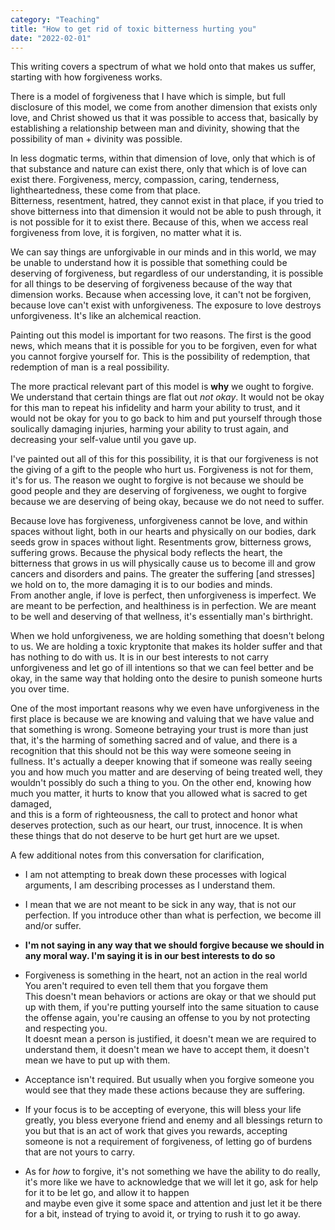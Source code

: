 ```yaml
---
category: "Teaching" 
title: "How to get rid of toxic bitterness hurting you"
date: "2022-02-01"
---
```


This writing covers a spectrum of what we hold onto that makes us suffer, starting with how forgiveness works. 

There is a model of forgiveness that I have which is simple, but full disclosure of this model, we come from another dimension that exists only love, and Christ showed us that it was possible to access that, basically by establishing a relationship between man and divinity, showing that the possibility of man + divinity was possible. 

In less dogmatic terms, within that dimension of love, only that which is of that substance and nature can exist there, only that which is of love can exist there. Forgiveness, mercy, compassion, caring, tenderness, lightheartedness, these come from that place.     
Bitterness, resentment, hatred, they cannot exist in that place, if you tried to shove bitterness into that dimension it would not be able to push through, it is not possible for it to exist there. Because of this, when we access real forgiveness from love, it is forgiven, no matter what it is.   

We can say things are unforgivable in our minds and in this world, we may be unable to understand how it is possible that something could be deserving of forgiveness, 
but regardless of our understanding, it is possible for all things to be deserving of forgiveness because of the way that dimension works. Because when accessing love, it can't not be forgiven, because love can't exist with unforgiveness. The exposure to love destroys unforgiveness. It's like an alchemical reaction.   

Painting out this model is important for two reasons. The first is the good news, which means that it is possible for you to be forgiven, even for what you cannot forgive yourself for. This is the possibility of redemption, that redemption of man is a real possibility.   

The more practical relevant part of this model is **why** we ought to forgive. We understand that certain things are flat out *not okay*. It would not be okay for this man to repeat his infidelity and harm your ability to trust, and it would not be okay for you to go back to him and put yourself through those soulically damaging injuries, harming your ability to trust again, and decreasing your self-value until you gave up.   

I've painted out all of this for this possibility, it is that our forgiveness is not the giving of a gift to the people who hurt us. Forgiveness is not for them, it's for us. 
The reason we ought to forgive is not because we should be good people and they are deserving of forgiveness, we ought to forgive because we are deserving of being okay, because we do not need to suffer.    

Because love has forgiveness, unforgiveness cannot be love, and within spaces without light, both in our hearts and physically on our bodies, dark seeds grow in spaces without light. Resentments grow, bitterness grows, suffering grows. Because the physical body reflects the heart, the bitterness that grows in us will physically cause us to become ill and grow cancers and disorders and pains. The greater the suffering [and stresses] we hold on to, the more damaging it is to our bodies and minds.  
From another angle, if love is perfect, then unforgiveness is imperfect. We are meant to be perfection, and healthiness is in perfection. We are meant to be well and deserving of that wellness, it's essentially man's birthright.  

When we hold unforgiveness, we are holding something that doesn't belong to us. We are holding a toxic kryptonite that makes its holder suffer and that has nothing to do with us.   It is in our best interests to not carry unforgiveness and let go of ill intentions so that we can feel better and be okay, in the same way that holding onto the desire to punish someone hurts you over time.   

One of the most important reasons why we even have unforgiveness in the first place is because we are knowing and valuing that we have value and that something is wrong. Someone betraying your trust is more than just that, it's the harming of something sacred and of value, and there is a recognition that this should not be this way were someone seeing in fullness. It's actually a deeper knowing that if someone was really seeing you and how much you matter and are deserving of being treated well, they wouldn't possibly do such a thing to you. On the other end, knowing how much you matter, it hurts to know that you allowed what is sacred to get damaged,   
and this is a form of righteousness, the call to protect and honor what deserves protection, such as our heart, our trust, innocence. It is when these things that do not deserve to be hurt get hurt are we upset. 


A few additional notes from this conversation for clarification,  
- I am not attempting to break down these processes with logical arguments, I am describing processes as I understand them.  
- I mean that we are not meant to be sick in any way, that is not our perfection. If you introduce other than what is perfection, we become ill and/or suffer.  
- **I'm not saying in any way that we should forgive because we should in any moral way. I'm saying it is in our best interests to do so** 
- Forgiveness is something in the heart, not an action in the real world  
You aren't required to even tell them that you forgave them  
This doesn't mean behaviors or actions are okay or that we should put up with them, if you're putting yourself into the same situation to cause the offense again, you're causing an offense to you by not protecting and respecting you.  
It doesnt mean a person is justified, it doesn't mean we are required to understand them, it doesn't mean we have to accept them, it doesn't mean we have to put up with them. 
- Acceptance isn't required. But usually when you forgive someone you would see that they made these actions because they are suffering.

- If your focus is to be accepting of everyone, this will bless your life greatly, you bless everyone friend and enemy and all blessings return to you 
but that is an act of work that gives you rewards, accepting someone is not a requirement of forgiveness, of letting go of burdens that are not yours to carry.  
- As for *how* to forgive, it's not something we have the ability to do really, it's more like we have to acknowledge that we will let it go, ask for help for it to be let go, and allow it to happen  
and maybe even give it some space and attention and just let it be there for a bit, instead of trying to avoid it, or trying to rush it to go away. 

